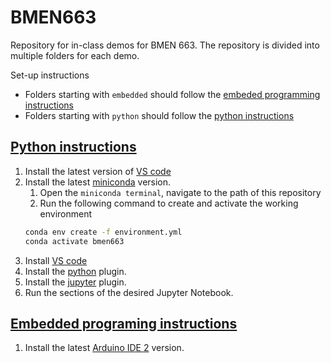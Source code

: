 # BMEN663
Repository for in-class demos for BMEN 663.
The repository is divided into multiple folders for each demo.

Set-up instructions
- Folders starting with `embedded` should follow the [embeded programming instructions](#embedded-programing-instructions)
- Folders starting with `python` should follow the [python instructions](#python-instructions)


## [Python instructions](#python-instructions)
1. Install the latest version of [VS code](https://code.visualstudio.com/)
1. Install the latest [miniconda](https://docs.anaconda.com/miniconda/install/) version.
    1. Open the `miniconda terminal`, navigate to the path of this repository
    2. Run the following command to create and activate the working environment
    ```bash
    conda env create -f environment.yml
    conda activate bmen663
    ```
2. Install [VS code](https://code.visualstudio.com/)
2. Install the [python](https://marketplace.visualstudio.com/items?itemName=ms-python.python) plugin.
3. Install the [jupyter](https://marketplace.visualstudio.com/items?itemName=ms-toolsai.jupyter) plugin.
4. Run the sections of the desired Jupyter Notebook.

## [Embedded programing instructions](#embedded-programing-instructions)
1. Install the latest [Arduino IDE 2](https://www.arduino.cc/en/software) version.



